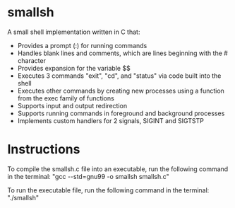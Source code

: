 # smallsh
A small shell implementation written in C that: 

- Provides a prompt (:) for running commands
- Handles blank lines and comments, which are lines beginning with the # character
- Provides expansion for the variable $$
- Executes 3 commands "exit", "cd", and "status" via code built into the shell
- Executes other commands by creating new processes using a function from the exec family of functions
- Supports input and output redirection
- Supports running commands in foreground and background processes
- Implements custom handlers for 2 signals, SIGINT and SIGTSTP

# Instructions
To compile the smallsh.c file into an executable, 
run the following command in the terminal: "gcc --std=gnu99 -o smallsh smallsh.c"

To run the executable file, 
run the following command in the terminal: "./smallsh"
